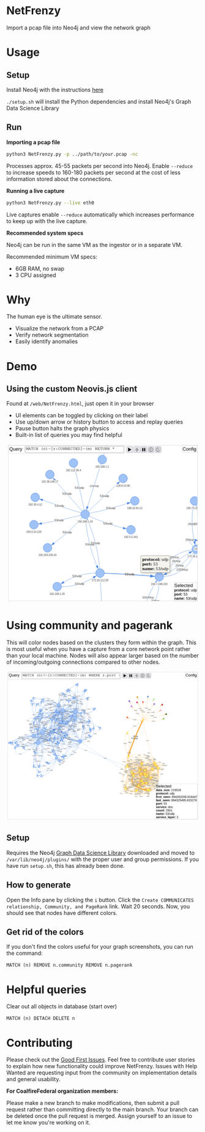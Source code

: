 # NetFrenzy
Import a pcap file into Neo4j and view the network graph

# Usage

## Setup

Install Neo4j with the instructions [here](https://www.digitalocean.com/community/tutorials/how-to-install-and-configure-neo4j-on-ubuntu-20-04)

`./setup.sh` will install the Python dependencies and install Neo4j's Graph Data Science Library

## Run

**Importing a pcap file**
```bash
python3 NetFrenzy.py -p ../path/to/your.pcap -nc
```

Processes approx. 45-55 packets per second into Neo4j. Enable `--reduce` to increase speeds to 160-180 packets per second at the cost of less information stored about the connections.

**Running a live capture**
```bash
python3 NetFrenzy.py --live eth0
```

Live captures enable `--reduce` automatically which increases performance to keep up with the live capture.

**Recommended system specs**

Neo4j can be run in the same VM as the ingestor or in a separate VM.

Recommended minimum VM specs:

 - 6GB RAM, no swap
 - 3 CPU assigned

# Why

The human eye is the ultimate sensor.

 - Visualize the network from a PCAP
 - Verify network segmentation
 - Easily identify anomalies

# Demo

## Using the custom Neovis.js client

Found at `/web/NetFrenzy.html`, just open it in your browser

 - UI elements can be toggled by clicking on their label
 - Use up/down arrow or history button to access and replay queries
 - Pause button halts the graph physics
 - Built-in list of queries you may find helpful

![Preview](/screenshots/neovis-demo.png "Neovis.js client")

# Using community and pagerank

This will color nodes based on the clusters they form within the graph. This is most useful when you have a capture from a core network point rather than your local machine. Nodes will also appear larger based on the number of incoming/outgoing connections compared to other nodes.

![Preview](/screenshots/community.png "Community and PageRank")

## Setup

Requires the Neo4j [Graph Data Science Library](https://neo4j.com/download-center/#algorithms) downloaded and moved to `/var/lib/neo4j/plugins/` with the proper user and group permissions. If you have run `setup.sh`, this has already been done.

## How to generate

Open the Info pane by clicking the `i` button. Click the `Create COMMUNICATES relationship, Community, and PageRank` link. Wait 20 seconds. Now, you should see that nodes have different colors.

## Get rid of the colors

If you don't find the colors useful for your graph screenshots, you can run the command:

```
MATCH (n) REMOVE n.community REMOVE n.pagerank
```

# Helpful queries

Clear out all objects in database (start over)

```
MATCH (n) DETACH DELETE n
```

# Contributing

Please check out the [Good First Issues](https://github.com/CoalfireFederal/NetFrenzy/issues?q=is%3Aissue+is%3Aopen+label%3A%22good+first+issue%22). Feel free to contribute user stories to explain how new functionality could improve NetFrenzy. Issues with Help Wanted are requesting input from the community on implementation details and general usability.

**For CoalfireFederal organization members:**

Please make a new branch to make modifications, then submit a pull request rather than committing directly to the main branch. Your branch can be deleted once the pull request is merged. Assign yourself to an issue to let me know you're working on it.

